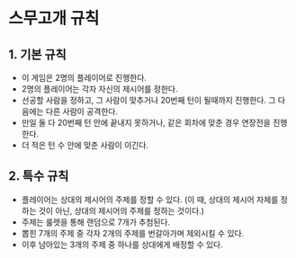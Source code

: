 # 스무고개 규칙

## 1. 기본 규칙
- 이 게임은 2명의 플레이어로 진행한다.
- 2명의 플레이어는 각자 자신의 제시어를 정한다.
- 선공할 사람을 정하고, 그 사람이 맞추거나 20번째 턴이 될때까지 진행한다. 그 다음에는 다른 사람이 공격한다.
- 만일 둘 다 20번째 턴 안에 끝내지 못하거나, 같은 회차에 맞춘 경우 연장전을 진행한다.
- 더 적은 턴 수 안에 맞춘 사람이 이긴다.

## 2. 특수 규칙
- 플레이어는 상대의 제시어의 주제를 정할 수 있다. (이 때, 상대의 제시어 자체를 정하는 것이 아닌, 상대의 제시어의 주제를 정하는 것이다.)
- 주제는 룰렛을 통해 랜덤으로 7개가 추첨된다.
- 뽑힌 7개의 주제 중 각자 2개의 주제를 번갈아가며 제외시킬 수 있다.
- 이후 남아있는 3개의 주제 중 하나를 상대에게 배정할 수 있다.